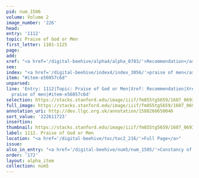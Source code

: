 ```yaml
---
pid: num_1506
volume: Volume 2
image_number: '226'
head:
entry: '1112'
topic: Praise of God or Men
first_letter: 1101-1125
page:
add:
xref: "<a href='/digital-beehive/alpha4/alpha_0783/'>Recommendation</a>|1871 [[PAGE_MISSING]]"
see:
index: "<a href='/digital-beehive/index4/index_3056/'>praise of men</a>"
item: "#item-e56057c6d"
unparsed:
line: 'Entry: 1112|Topic: Praise of God or Men|Xref: Recommendation|Xref: 1871 [[PAGE_MISSING]]|Index:
  praise of men|#item-e56057c6d'
selection: https://stacks.stanford.edu/image/iiif/fm855tg5659/1607_0693/885,1723,2837,512/full/0/default.jpg
full_image: https://stacks.stanford.edu/image/iiif/fm855tg5659/1607_0693/full/full/0/default.jpg
annotation_uri: http://dev.llgc.org.uk/annotation/1588266650040
sort_value: '222611723'
insertion:
thumbnail: https://stacks.stanford.edu/image/iiif/fm855tg5659/1607_0693/885,1723,600,180/250,/0/default.jpg
label: 1112. Praise of God or Men
location: "<a href='/digital-beehive/toc/toc2_216/'>Full Page</a>"
issue:
also_in_entry: "<a href='/digital-beehive/num5/num_1505/'>Constancy of mind</a>"
order: '172'
layout: alpha_item
collection: num5
---
```

